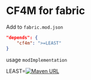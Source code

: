 # CF4M for fabric

Add to `fabric.mod.json`

```json
"depends": {
    "cf4m": ">=LEAST"
}
```

usage `modImplementation`

LEAST=[![Maven URL](https://img.shields.io/maven-metadata/v?metadataUrl=https%3A%2F%2Fmaven.enaium.cn%2Fcn%2Fenaium%2Fcf4m%2Fcf4m-fabric%2Fmaven-metadata.xml&style=flat-square)](https://maven.enaium.cn)